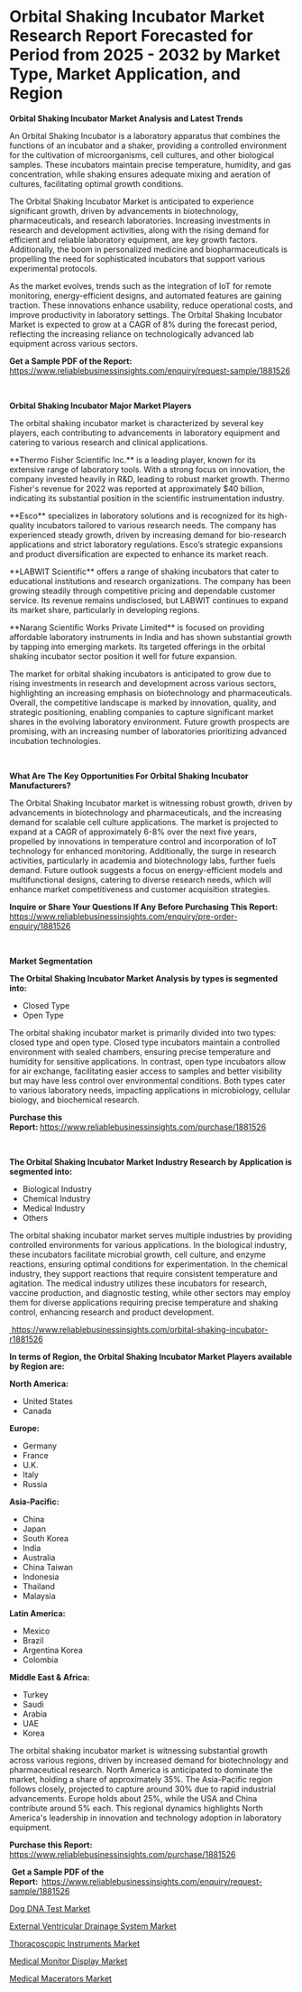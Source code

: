 <p><h1>Orbital Shaking Incubator Market Research Report Forecasted for Period from 2025 -  2032 by Market Type, Market Application, and Region</h1></p><p><strong>Orbital Shaking Incubator Market Analysis and Latest Trends</strong></p>
<p><p>An Orbital Shaking Incubator is a laboratory apparatus that combines the functions of an incubator and a shaker, providing a controlled environment for the cultivation of microorganisms, cell cultures, and other biological samples. These incubators maintain precise temperature, humidity, and gas concentration, while shaking ensures adequate mixing and aeration of cultures, facilitating optimal growth conditions.</p><p>The Orbital Shaking Incubator Market is anticipated to experience significant growth, driven by advancements in biotechnology, pharmaceuticals, and research laboratories. Increasing investments in research and development activities, along with the rising demand for efficient and reliable laboratory equipment, are key growth factors. Additionally, the boom in personalized medicine and biopharmaceuticals is propelling the need for sophisticated incubators that support various experimental protocols.</p><p>As the market evolves, trends such as the integration of IoT for remote monitoring, energy-efficient designs, and automated features are gaining traction. These innovations enhance usability, reduce operational costs, and improve productivity in laboratory settings. The Orbital Shaking Incubator Market is expected to grow at a CAGR of 8% during the forecast period, reflecting the increasing reliance on technologically advanced lab equipment across various sectors.</p></p>
<p><strong>Get a Sample PDF of the Report:&nbsp;</strong> <a href="https://www.reliablebusinessinsights.com/enquiry/request-sample/1881526?utm_campaign=113&utm_medium=2&utm_source=Github&utm_content=ia&utm_term=04032025&utm_id=orbital-shaking-incubator">https://www.reliablebusinessinsights.com/enquiry/request-sample/1881526</a></p>
<p>&nbsp;</p>
<p><strong>Orbital Shaking Incubator Major Market Players</strong></p>
<p><p>The orbital shaking incubator market is characterized by several key players, each contributing to advancements in laboratory equipment and catering to various research and clinical applications. </p><p>**Thermo Fisher Scientific Inc.** is a leading player, known for its extensive range of laboratory tools. With a strong focus on innovation, the company invested heavily in R&D, leading to robust market growth. Thermo Fisher's revenue for 2022 was reported at approximately $40 billion, indicating its substantial position in the scientific instrumentation industry.</p><p>**Esco** specializes in laboratory solutions and is recognized for its high-quality incubators tailored to various research needs. The company has experienced steady growth, driven by increasing demand for bio-research applications and strict laboratory regulations. Esco’s strategic expansions and product diversification are expected to enhance its market reach.</p><p>**LABWIT Scientific** offers a range of shaking incubators that cater to educational institutions and research organizations. The company has been growing steadily through competitive pricing and dependable customer service. Its revenue remains undisclosed, but LABWIT continues to expand its market share, particularly in developing regions.</p><p>**Narang Scientific Works Private Limited** is focused on providing affordable laboratory instruments in India and has shown substantial growth by tapping into emerging markets. Its targeted offerings in the orbital shaking incubator sector position it well for future expansion.</p><p>The market for orbital shaking incubators is anticipated to grow due to rising investments in research and development across various sectors, highlighting an increasing emphasis on biotechnology and pharmaceuticals. Overall, the competitive landscape is marked by innovation, quality, and strategic positioning, enabling companies to capture significant market shares in the evolving laboratory environment. Future growth prospects are promising, with an increasing number of laboratories prioritizing advanced incubation technologies.</p></p>
<p>&nbsp;</p>
<p><strong>What Are The Key Opportunities For Orbital Shaking Incubator Manufacturers?</strong></p>
<p><p>The Orbital Shaking Incubator market is witnessing robust growth, driven by advancements in biotechnology and pharmaceuticals, and the increasing demand for scalable cell culture applications. The market is projected to expand at a CAGR of approximately 6-8% over the next five years, propelled by innovations in temperature control and incorporation of IoT technology for enhanced monitoring. Additionally, the surge in research activities, particularly in academia and biotechnology labs, further fuels demand. Future outlook suggests a focus on energy-efficient models and multifunctional designs, catering to diverse research needs, which will enhance market competitiveness and customer acquisition strategies.</p></p>
<p><strong>Inquire or Share Your Questions If Any Before Purchasing This Report:</strong> <a href="https://www.reliablebusinessinsights.com/enquiry/pre-order-enquiry/1881526?utm_campaign=113&utm_medium=2&utm_source=Github&utm_content=ia&utm_term=04032025&utm_id=orbital-shaking-incubator">https://www.reliablebusinessinsights.com/enquiry/pre-order-enquiry/1881526</a></p>
<p>&nbsp;</p>
<p><strong>Market Segmentation</strong></p>
<p><strong>The Orbital Shaking Incubator Market Analysis by types is segmented into:</strong></p>
<p><ul><li>Closed Type</li><li>Open Type</li></ul></p>
<p><p>The orbital shaking incubator market is primarily divided into two types: closed type and open type. Closed type incubators maintain a controlled environment with sealed chambers, ensuring precise temperature and humidity for sensitive applications. In contrast, open type incubators allow for air exchange, facilitating easier access to samples and better visibility but may have less control over environmental conditions. Both types cater to various laboratory needs, impacting applications in microbiology, cellular biology, and biochemical research.</p></p>
<p><strong>Purchase this Report:&nbsp;</strong><a href="https://www.reliablebusinessinsights.com/purchase/1881526?utm_campaign=113&utm_medium=2&utm_source=Github&utm_content=ia&utm_term=04032025&utm_id=orbital-shaking-incubator">https://www.reliablebusinessinsights.com/purchase/1881526</a></p>
<p>&nbsp;</p>
<p><strong>The Orbital Shaking Incubator Market Industry Research by Application is segmented into:</strong></p>
<p><ul><li>Biological Industry</li><li>Chemical Industry</li><li>Medical Industry</li><li>Others</li></ul></p>
<p><p>The orbital shaking incubator market serves multiple industries by providing controlled environments for various applications. In the biological industry, these incubators facilitate microbial growth, cell culture, and enzyme reactions, ensuring optimal conditions for experimentation. In the chemical industry, they support reactions that require consistent temperature and agitation. The medical industry utilizes these incubators for research, vaccine production, and diagnostic testing, while other sectors may employ them for diverse applications requiring precise temperature and shaking control, enhancing research and product development.</p></p>
<p><a href="https://www.reliablebusinessinsights.com/orbital-shaking-incubator-r1881526?utm_campaign=113&utm_medium=2&utm_source=Github&utm_content=ia&utm_term=04032025&utm_id=orbital-shaking-incubator">&nbsp;https://www.reliablebusinessinsights.com/orbital-shaking-incubator-r1881526</a></p>
<p><strong>In terms of Region, the Orbital Shaking Incubator Market Players available by Region are:</strong></p>
<p>
    <p> <strong> North America: </strong>
        <ul>
            <li>United States</li>
            <li>Canada</li>
        </ul>
        </p> 
    <p> <strong> Europe: </strong>
        <ul>
            <li>Germany</li>
            <li>France</li>
            <li>U.K.</li>
            <li>Italy</li>
            <li>Russia</li>
        </ul>
        </p> 
    <p> <strong> Asia-Pacific: </strong>
        <ul>
            <li>China</li>
            <li>Japan</li>
            <li>South Korea</li>
            <li>India</li>
            <li>Australia</li>
            <li>China Taiwan</li>
            <li>Indonesia</li>
            <li>Thailand</li>
            <li>Malaysia</li>
        </ul>
        </p> 
    <p> <strong> Latin America: </strong>
        <ul>
            <li>Mexico</li>
            <li>Brazil</li>
            <li>Argentina Korea</li>
            <li>Colombia</li>
        </ul>
        </p> 
    <p> <strong> Middle East & Africa: </strong>
        <ul>
            <li>Turkey</li>
            <li>Saudi</li>
            <li>Arabia</li>
            <li>UAE</li>
            <li>Korea</li>
        </ul>
    </p>
    </p>
<p><p>The orbital shaking incubator market is witnessing substantial growth across various regions, driven by increased demand for biotechnology and pharmaceutical research. North America is anticipated to dominate the market, holding a share of approximately 35%. The Asia-Pacific region follows closely, projected to capture around 30% due to rapid industrial advancements. Europe holds about 25%, while the USA and China contribute around 5% each. This regional dynamics highlights North America's leadership in innovation and technology adoption in laboratory equipment.</p></p>
<p><strong>Purchase this Report: </strong><a href="https://www.reliablebusinessinsights.com/purchase/1881526?utm_campaign=113&utm_medium=2&utm_source=Github&utm_content=ia&utm_term=04032025&utm_id=orbital-shaking-incubator">https://www.reliablebusinessinsights.com/purchase/1881526</a></p>
<p>&nbsp;<strong>Get a Sample PDF of the Report:&nbsp;&nbsp;</strong><a href="https://www.reliablebusinessinsights.com/enquiry/request-sample/1881526?utm_campaign=113&utm_medium=2&utm_source=Github&utm_content=ia&utm_term=04032025&utm_id=orbital-shaking-incubator">https://www.reliablebusinessinsights.com/enquiry/request-sample/1881526</a></p>
<p><strong></strong></p>
<p><p><a href="https://github.com/nwogudimouix/Market-Research-Report-List-1/blob/main/dog-dna-test-market.md?utm_campaign=113&utm_medium=2&utm_source=Github&utm_content=ia&utm_term=04032025&utm_id=orbital-shaking-incubator">Dog DNA Test Market</a></p><p><a href="https://github.com/sukeldrage0g/Market-Research-Report-List-1/blob/main/external-ventricular-drainage-system-market.md?utm_campaign=113&utm_medium=2&utm_source=Github&utm_content=ia&utm_term=04032025&utm_id=orbital-shaking-incubator">External Ventricular Drainage System Market</a></p><p><a href="https://github.com/luhleickov/Market-Research-Report-List-1/blob/main/thoracoscopic-instruments-market.md?utm_campaign=113&utm_medium=2&utm_source=Github&utm_content=ia&utm_term=04032025&utm_id=orbital-shaking-incubator">Thoracoscopic Instruments Market</a></p><p><a href="https://github.com/okornevonywx/Market-Research-Report-List-1/blob/main/medical-monitor-display-market.md?utm_campaign=113&utm_medium=2&utm_source=Github&utm_content=ia&utm_term=04032025&utm_id=orbital-shaking-incubator">Medical Monitor Display Market</a></p><p><a href="https://github.com/elceryaneik/Market-Research-Report-List-1/blob/main/medical-macerators-market.md?utm_campaign=113&utm_medium=2&utm_source=Github&utm_content=ia&utm_term=04032025&utm_id=orbital-shaking-incubator">Medical Macerators Market</a></p></p>
